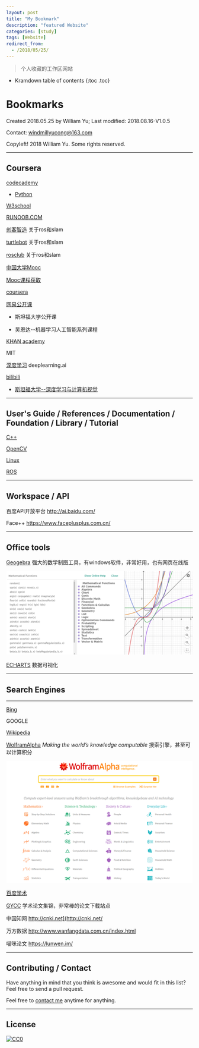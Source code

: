 ```yaml
---
layout: post
title: "My Bookmark"
description: "featured Website"
categories: [study]
tags: [Website]
redirect_from:
  - /2018/05/25/
---
```


> 个人收藏的工作区网站

* Kramdown table of contents
{:toc .toc}
# Bookmarks

Created 2018.05.25 by William Yu; Last modified: 2018.08.16-V1.0.5

Contact: [windmillyucong@163.com](mailto:windmillyucong@163.com)

Copyleft! 2018 William Yu. Some rights reserved.

---

## Coursera

[codecademy](https://www.codecademy.com)

- [Python](https://www.codecademy.com/learn/learn-python)

[W3school](http://www.w3school.com.cn/index.html)

[RUNOOB.COM](http://www.runoob.com/)

[创客智造](https://www.ncnynl.com/) 关于ros和slam

[turtlebot](http://learn.turtlebot.com) 关于ros和slam

[rosclub](http://rosclub.cn/cate-12.html) 关于ros和slam

[中国大学Mooc](https://www.icourse163.org/)

[Mooc课程获取](http://www.feemic.cn/mooc)

[coursera](https://www.coursera.org)

[网易公开课](https://open.163.com/)

- 斯坦福大学公开课


- 吴恩达--机器学习人工智能系列课程

[KHAN academy](https://www.khanacademy.org/)

MIT

[深度学习](https://www.deeplearning.ai/) deeplearning.ai

[bilibili](https://www.bilibili.com/)

- [斯坦福大学--深度学习与计算机视觉](https://www.bilibili.com/video/av17741845?from=search&seid=13062275868033210870)

-----



## User's Guide / References / Documentation / Foundation / Library / Tutorial

[C++](http://www.cplusplus.com/reference/)

[OpenCV](https://docs.opencv.org/3.3.1/index.html)

[Linux](http://www.runoob.com/linux/linux-command-manual.html)

[ROS](http://wiki.ros.org/)

------



## Workspace / API

百度API开放平台 <http://ai.baidu.com/>

Face++ <https://www.faceplusplus.com.cn/>

----



## Office tools

[Geogebra](https://www.geogebra.org/graphing) 强大的数学制图工具，有windows软件，非常好用，也有网页在线版

![Geogebra](https://github.com/YuYuCong/BlogImg/blob/master/180816-14:12:27.png?raw=true)

[ECHARTS](http://echarts.baidu.com/)  数据可视化

----



## Search Engines

-------

[Bing](https://cn.bing.com/)

GOOGLE 

[Wikipedia](https://www.wikipedia.org/)

[WolframAlpha](http://www.wolframalpha.com/)       *Making the world’s knowledge computable*  搜索引擎，甚至可以计算积分

![WolframAlpha](https://github.com/YuYuCong/BlogImg/blob/master/180816-12:23:05.png?raw=true)

[百度学术](http://xueshu.baidu.com/)

[GYCC](http://www.gycc.com)  学术论文集锦，非常棒的论文下载站点

中国知网 <http://cnki.net](http://cnki.net/>

万方数据 <http://www.wanfangdata.com.cn/index.html>

喵咪论文 <https://lunwen.im/>

----



## Contributing / Contact

Have anything in mind that you think is awesome and would fit in this list? Feel free to send a pull request.

Feel free to [contact me](mailto:windmillyucong@163.com) anytime for anything.

-----



## License

[![CC0](http://i.creativecommons.org/p/zero/1.0/88x31.png)](http://creativecommons.org/publicdomain/zero/1.0/)

